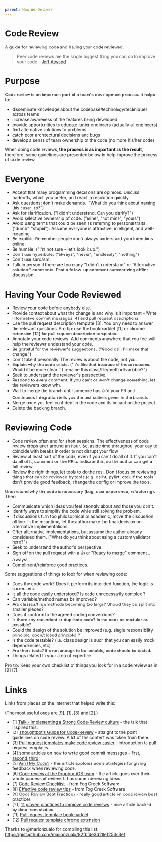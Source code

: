```yaml
---
parent: How We Deliver
---
```


# Code Review
A guide for reviewing code and having your code reviewed.

> Peer code reviews are the single biggest thing you can do to improve your code - [Jeff Atwood](http://blog.codinghorror.com/code-reviews-just-do-it/)

# Purpose
Code review is an important part of a team's development process. It helps to:

* disseminate knowledge about the codebase/technology/techniques across teams
* increase awareness of the features being developed
* provide opportunities to educate junior engineers (actually all engineers)
* find alternative solutions to problems
* catch poor architectural decisions and bugs
* develop a sense of team ownership of the code (no more his/her code)

When doing code reviews, **the process is as important as the result**, therefore, some guidelines are presented below to help improve the process of code review.

# Everyone
* Accept that many programming decisions are opinions. Discuss tradeoffs, which
you prefer, and reach a resolution quickly.
* Ask questions; don't make demands. ("What do you think about naming this
`:user_id`?")
* Ask for clarification. ("I didn't understand. Can you clarify?")
* Avoid selective ownership of code. ("mine", "not mine", "yours")
* Avoid using terms that could be seen as referring to personal traits. ("dumb",
"stupid"). Assume everyone is attractive, intelligent, and well-meaning.
* Be explicit. Remember people don't always understand your intentions online.
* Be humble. ("I'm not sure - let's look it up.")
* Don't use hyperbole. ("always", "never", "endlessly", "nothing")
* Don't use sarcasm.
* Talk in person if there are too many "I didn't understand" or "Alternative
solution:" comments. Post a follow-up comment summarizing offline discussion.

# Having Your Code Reviewed
* Review your code before anybody else.
* Provide context about what the change is and why is it important - Write informative commit messages [4] and pull request descriptions.
* Use the pull request description template [3]. You only need to answer the relevant questions. Pro tip: use the bookmarklet [11] or chrome extension [12] for pull request description templates.
* Annotate your code reviews. Add comments anywhere that you feel will help the reviewer understand your code.
* Be grateful for the reviewer's suggestions. ("Good call. I'll make that
change.")
* Don't take it personally. The review is about the code, not you.
* Explain why the code exists. ("It's like that because of these reasons. Would
it be more clear if I rename this class/file/method/variable?")
* Seek to understand the reviewer's perspective.
* Respond to every comment. If you can't or won't change something, let the reviewers know why.
* Wait to merge the branch until someone has :+1:'d your PR and Continuous Integration
tells you the test suite is green in the branch.
* Merge once you feel confident in the code and its impact on the project.
* Delete the backing branch.

# Reviewing Code
* Code review often and for short sessions. The effectiveness of code review drops after around an hour. Set aside time throughout your day to coincide with breaks in order to not disrupt your flow.
* Review at least part of the code, even if you can't do all of it. If you can't do all of it, comment on the PR to indicate this, so the author can get a full review.
* Review the right things, let tools to do the rest. Don't focus on reviewing things that can be reviewed by tools (e.g. eslint, pylint, etc). If the tools don't provide good feedback, change the config or improve the tools.

Understand why the code is necessary (bug, user experience, refactoring). Then:

* Communicate which ideas you feel strongly about and those you don't.
* Identify ways to simplify the code while still solving the problem.
* If discussions turn too philosophical or academic, move the discussion offline. In the meantime, let the
author make the final decision on alternative implementations.
* Offer alternative implementations, but assume the author already considered
them. ("What do you think about using a custom validator here?")
* Seek to understand the author's perspective.
* Sign off on the pull request with a :thumbsup: or "Ready to merge" comment... always!
* Compliment/reinforce good practices.

Some suggestions of things to look for when reviewing code:

* Does the code work? Does it perform its intended function, the logic is correct etc.
* Is all the code easily understood? Is code unnecessarily complex ?
* Can variable/method names be improved?
* Are classes/files/methods becoming too large? Should they be split into smaller pieces?
* Does it conform to the agreed coding conventions?
* Is there any redundant or duplicate code? Is the code as modular as possible?
* Could the design of the solution be improved (e.g. single responsibility principle, open/closed principle) ?
* Is the code testable? (i.e. class design is such that you can easily mock dependencies, etc)
* Are there tests? It's not enough to be testable, code should be tested.
* Things related to your area of expertise

Pro tip: Keep your own checklist of things you look for in a code review as in [9] [7].

# Links
Links from places on the Internet that helped write this:

(The most useful ones are [9], [1], [3] and [2].)

* [1] [Talk - Implementing a Strong Code-Review culture](https://www.youtube.com/watch?v=PJjmw9TRB7s) - the talk that inspired this.
* [2] [Thoughtbot's Guide for Code-Review](https://github.com/thoughtbot/guides/blob/master/code-review/README.md) - straight to the point guidelines on code review. A lot of the content was taken from there.
* [3]  [Pull request templates make code review easier](https://quickleft.com/blog/pull-request-templates-make-code-review-easier/) - introduction to pull request templates.
* [4] some articles on how to write good commit messages - [first](http://tbaggery.com/2008/04/19/a-note-about-git-commit-messages.html), [second](http://www.slideshare.net/TarinGamberini/commit-messages-goodpractices),  [third](https://wiki.openstack.org/wiki/GitCommitMessages)
* [5] [Am I My Code?](http://mfeckie.github.io/Am-I-My-Code/) - this article explores some strategies for giving feedback when reviewing code.
* [6] [Code review at the Dropbox iOS team](http://www.objc.io/issue-22/dropbox.html) - the article goes over their whole process of review. It has some interesting ideas.
* [7] [Code Review Checklist](http://blog.fogcreek.com/increase-defect-detection-with-our-code-review-checklist-example/) - from Fog Creek Software
* [8] [Effective code review tips](http://blog.fogcreek.com/effective-code-reviews-9-tips-from-a-converted-skeptic/) - from Fog Creek Software
* [9] [Code Review Best Practices](http://kevinlondon.com/2015/05/05/code-review-best-practices.html) - really good article on code review best practices
* [10] [11 proven practices to improve code reviews](http://www.ibm.com/developerworks/rational/library/11-proven-practices-for-peer-review/) - nice article backed by data from studies.
* [11] [Pull request template bookmarklet](https://quickleft.com/blog/pull-request-template-bookmarklet/)
* [12] [Pull request template chrome extension](https://github.com/sprintly/pull-request-template-chrome-extension)


Thanks to @marionzualo for compiling this list.
https://gist.github.com/marionzualo/82fbf4e3d20ef253d3ef
